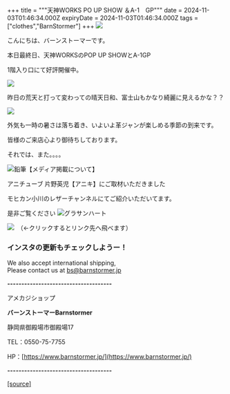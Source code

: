 +++
title = """天神WORKS PO UP SHOW ＆A-1　GP"""
date = 2024-11-03T01:46:34.000Z
expiryDate = 2024-11-03T01:46:34.000Z
tags = ["clothes","BarnStormer"]
+++
[![](https://stat.ameba.jp/user_images/20231023/16/barnstormer-go/b2/03/p/o0420015015354743273.png)](https://ameblo.jp/barnstormer-go/entry-12825670498.html)

こんにちは、バーンストーマーです。

本日最終日、天神WORKSのPOP UP SHOWとA-1GP

  
1階入り口にて好評開催中。

[![](https://stat.ameba.jp/user_images/20241103/10/barnstormer-go/23/b0/j/o0466070015505506490.jpg)](https://stat.ameba.jp/user_images/20241103/10/barnstormer-go/23/b0/j/o0466070015505506490.jpg)

昨日の荒天と打って変わっての晴天日和、富士山もかなり綺麗に見えるかな？？

[![](https://stat.ameba.jp/user_images/20241103/10/barnstormer-go/25/5d/j/o0466070015505507219.jpg)](https://stat.ameba.jp/user_images/20241103/10/barnstormer-go/25/5d/j/o0466070015505507219.jpg)

外気も一時の暑さは落ち着き、いよいよ革ジャンが楽しめる季節の到来です。

皆様のご来店心より御待ちしております。

それでは、また。。。。

![鉛筆](https://stat100.ameba.jp/blog/ucs/img/char/char3/519.png)【メディア掲載について】

アニチューブ 片野英児【アニキ】にご取材いただきました

モヒカン小川のレザーチャンネルにてご紹介いただいてます。

是非ご覧ください ![グラサンハート](https://stat100.ameba.jp/blog/ucs/img/char/char3/148.png)

[![](https://stat.ameba.jp/user_images/20230412/16/barnstormer-go/6a/23/p/o0108010815269242493.png)](https://www.instagram.com/barnstormer_daily/)　（←クリックするとリンク先へ飛べます）

### インスタの更新もチェックしようー！

We also accept international shipping,  
Please contact us at bs@barnstormer.jp

**\-------------------------------------**

アメカジショップ

**バーンストーマーBarnstormer**

静岡県御殿場市御殿場17

TEL：0550-75-7755

HP：[https://www.barnstormer.jp/](https://www.barnstormer.jp/)

**\-------------------------------------**

[[source]](https://ameblo.jp/barnstormer-go/entry-12873641004.html)
